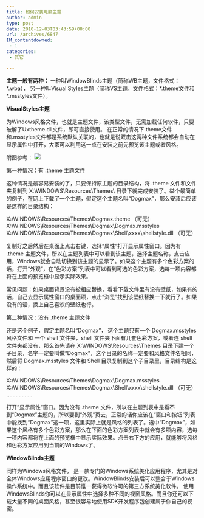 ```yaml
---
title: 如何安装电脑主题
author: admin
type: post
date: 2010-12-03T03:43:59+00:00
url: /archives/6847
IM_contentdowned:
 - 1
categories:
 - 其它

---
```

**主题一般有两种：**
一种叫WindowBlinds主题（简称WB主题，文件格式：*.wba），
另一种叫Visual Styles主题（简称VS主题，文件格式：\*.theme文件和\*.msstyles文件）。

**VisualStyles主题**

为Windows风格文件，也就是主题文件，该类型文件，无需加载任何软件，只要破解了Uxtheme.dll文件，即可直接使用。
在正常的情况下.theme文件和.msstyles文件都是系统默认关联的，也就是说双击这两种文件系统都会自动在显示属性中打开，大家可以利用这一点在安装之前先预览该主题或者风格。


附图参考：
[![](http://blog.haohtml.com/wp-content/uploads/2010/12/windows_theme.jpg)][1]

第一种情况：有 .theme 主题文件

这种情况是最容易安装的了，只要保持原主题的目录结构，将 .theme 文件和文件夹复制到 X:\WINDOWS\Resources\Themes\ 目录下就完成安装了。举个最简单的例子，在网上下载了一个主题，假定这个主题名叫“Dogmax”，那么安装后应该是这样的目录结构：

X:\WINDOWS\Resources\Themes\Dogmax.theme （可无）
X:\WINDOWS\Resources\Themes\Dogmax\Dogmax.msstyles
X:\WINDOWS\Resources\Themes\Dogmax\Shell\xxxx\shellstyle.dll （可无）

复制好之后然后在桌面上点击右键，选择“属性”打开显示属性窗口。因为有 .theme 主题文件，所以在主题列表中可以看到该主题，选择主题名称，点击应用，Windows就会自动切换到该主题的显示了。如果这个主题有多个色彩方案的话，打开“外观”，在“色彩方案”列表中可以看到可选的色彩方案，选每一项内容都将在上面的预览框中显示实际效果。

常见问题：如果桌面背景没有被相应替换，看看下载文件里有没有壁纸，如果有的话，自己去显示属性窗口的桌面项，点击“浏览”找到该壁纸替换一下就行了。如果没有的话，换上自己喜欢的壁纸也行。

第二种情况：没有 .theme 主题文件

还是这个例子，假定主题名叫“Dogmax”， 这个主题只有一个 Dogmax.msstyles 风格文件和 一个 shell 文件夹，shell 文件夹下面有几套色彩方案，或者连 shell 文件夹都没有，那么首先请在 X:\WINDOWS\Resources\Themes 目录下建一个子目录，名字一定要叫做“Dogmax”，这个目录的名称一定要和风格文件名相同，然后将 Dogmax.msstyles 文件和 Shell 目录复制到这个子目录里，目录结构是这样的：

X:\WINDOWS\Resources\Themes\Dogmax\Dogmax.msstyles
X:\WINDOWS\Resources\Themes\Dogmax\Shell\xxxx\shellstyle.dll （可无）
……………..

打开”显示属性“窗口。因为没有 .theme 文件，所以在主题列表中是看不到“Dogmax”主题的，所以要到“外观”页去，正常的话你应该在“窗口和按钮”列表中能找到“Dogmax”这一项，这里实际上就是风格的列表了。选中“Dogmax”，如果这个风格有多个色彩方案，那么在下面的色彩方案列表中就会有多项内容，选每一项内容都将在上面的预览框中显示实际效果。点击右下方的应用，就能够将风格和色彩方案应用到当前的Windows了。

**WindowBlinds主题**

同样为Windows风格文件，
是一款专门的Windows系统美化应用程序，尤其是对全体Windows应用程序窗口的更改。WindowBlinds安装后可以整合于Windows操作系统中。而且该软件是目前惟一获得微软许可的第三方系统美化软件。
使用WindowsBlinds你可以在显示属性中选择多种不同的视窗风格。而且你还可以下载大量不同的桌面风格，甚至很容易地使用SDK开发程序包创建属于你自己的视窗。

 [1]: http://blog.haohtml.com/wp-content/uploads/2010/12/windows_theme.jpg